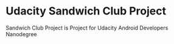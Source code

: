 # Udacity Sandwich Club Project
Sandwich Club Project is Project for Udacity Android Developers Nanodegree
